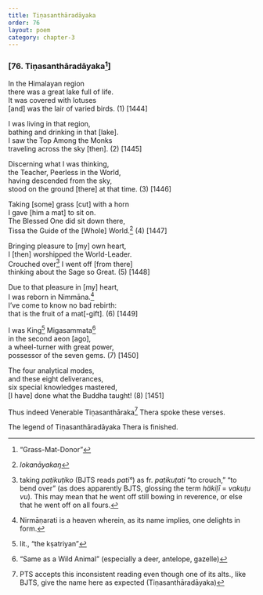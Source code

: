 ```yaml
---
title: Tiṇasanthāradāyaka
order: 76
layout: poem
category: chapter-3
---
```


### \[76. Tiṇasanthāradāyaka[^1]\]

In the Himalayan region  
there was a great lake full of life.  
It was covered with lotuses  
\[and\] was the lair of varied birds. (1) \[1444\]

I was living in that region,  
bathing and drinking in that \[lake\].  
I saw the Top Among the Monks  
traveling across the sky \[then\]. (2) \[1445\]

Discerning what I was thinking,  
the Teacher, Peerless in the World,  
having descended from the sky,  
stood on the ground \[there\] at that time. (3) \[1446\]

Taking \[some\] grass \[cut\] with a horn  
I gave \[him a mat\] to sit on.  
The Blessed One did sit down there,  
Tissa the Guide of the \[Whole\] World.[^2] (4) \[1447\]

Bringing pleasure to \[my\] own heart,  
I \[then\] worshipped the World-Leader.  
Crouched over[^3] I went off \[from there\]  
thinking about the Sage so Great. (5) \[1448\]

Due to that pleasure in \[my\] heart,  
I was reborn in Nimmāna.[^4]  
I’ve come to know no bad rebirth:  
that is the fruit of a mat\[-gift\]. (6) \[1449\]

I was King[^5] Migasammata[^6]  
in the second aeon \[ago\],  
a wheel-turner with great power,  
possessor of the seven gems. (7) \[1450\]

The four analytical modes,  
and these eight deliverances,  
six special knowledges mastered,  
\[I have\] done what the Buddha taught! (8) \[1451\]

Thus indeed Venerable Tiṇasanthāraka[^7] Thera spoke these verses.

The legend of Tiṇasanthāradāyaka Thera is finished.

[^1]: “Grass-Mat-Donor”

[^2]: *lokanāyakaŋ*

[^3]: taking *paṭikuṭiko* (BJTS reads *pati°*) as fr. *paṭikuṭati* “to crouch,” “to bend over” (as does apparently BJTS, glossing the term *häkiḷī* = *vakuṭu vu*). This may mean that he went off still bowing in reverence, or else that he went off on all fours.

[^4]: Nirmāṇarati is a heaven wherein, as its name implies, one delights in form.

[^5]: lit., “the kṣatriyan”

[^6]: “Same as a Wild Animal” (especially a deer, antelope, gazelle)

[^7]: PTS accepts this inconsistent reading even though one of its alts., like BJTS, give the name here as expected (Tiṇasanthāradāyaka)
